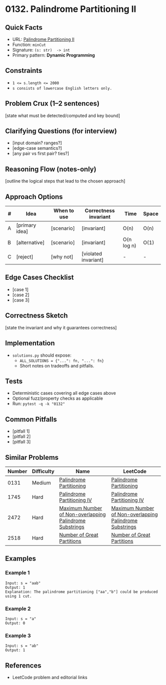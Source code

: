 # 0132. Palindrome Partitioning II

## Quick Facts

- URL: [Palindrome Partitioning II](https://leetcode.com/problems/palindrome-partitioning-ii/)
- Function: `minCut`
- Signature: `(s: str)  -> int`
- Primary pattern: **Dynamic Programming**

## Constraints

- `1 <= s.length <= 2000`
- `s consists of lowercase English letters only.`

## Problem Crux (1–2 sentences)

[state what must be detected/computed and key bound]

## Clarifying Questions (for interview)

- [input domain? ranges?]
- [edge-case semantics?]
- [any pair vs first pair? ties?]

## Reasoning Flow (notes-only)

[outline the logical steps that lead to the chosen approach]

## Approach Options

| #   | Idea           | When to use | Correctness invariant | Time       | Space |
| --- | -------------- | ----------- | --------------------- | ---------- | ----- |
| A   | [primary idea] | [scenario]  | [invariant]           | O(n)       | O(n)  |
| B   | [alternative]  | [scenario]  | [invariant]           | O(n log n) | O(1)  |
| C   | [reject]       | [why not]   | [violated invariant]  | -          | -     |

## Edge Cases Checklist

- [case 1]
- [case 2]
- [case 3]

## Correctness Sketch

[state the invariant and why it guarantees correctness]

## Implementation

- `solutions.py` should expose:
    - `ALL_SOLUTIONS = {"...": fn, "...": fn}`
    - Short notes on tradeoffs and pitfalls.

## Tests

- Deterministic cases covering all edge cases above
- Optional fuzz/property checks as applicable
- Run: `pytest -q -k "0132"`

## Common Pitfalls

- [pitfall 1]
- [pitfall 2]
- [pitfall 3]

## Similar Problems

| Number | Difficulty | Name                                                                                                                                 | LeetCode                                                                                                                                          |
| ------ | ---------- | ------------------------------------------------------------------------------------------------------------------------------------ | ------------------------------------------------------------------------------------------------------------------------------------------------- |
| 0131   | Medium     | [Palindrome Partitioning](../0131-palindrome-partitioning/readme.md)                                                                 | [Palindrome Partitioning](https://leetcode.com/problems/palindrome-partitioning/)                                                                 |
| 1745   | Hard       | [Palindrome Partitioning IV](../1745-palindrome-partitioning-iv/readme.md)                                                           | [Palindrome Partitioning IV](https://leetcode.com/problems/palindrome-partitioning-iv/)                                                           |
| 2472   | Hard       | [Maximum Number of Non-overlapping Palindrome Substrings](../2472-maximum-number-of-non-overlapping-palindrome-substrings/readme.md) | [Maximum Number of Non-overlapping Palindrome Substrings](https://leetcode.com/problems/maximum-number-of-non-overlapping-palindrome-substrings/) |
| 2518   | Hard       | [Number of Great Partitions](../2518-number-of-great-partitions/readme.md)                                                           | [Number of Great Partitions](https://leetcode.com/problems/number-of-great-partitions/)                                                           |

## Examples

### Example 1

```text
Input: s = "aab"
Output: 1
Explanation: The palindrome partitioning ["aa","b"] could be produced using 1 cut.
```

### Example 2

```text
Input: s = "a"
Output: 0
```

### Example 3

```text
Input: s = "ab"
Output: 1
```

## References

- LeetCode problem and editorial links
